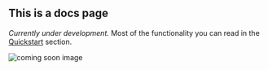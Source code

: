 ## This is a docs page

_Currently under development._ 
Most of the functionality you can read in the [Quickstart](/index.md) section.

![coming soon image](https://media.giphy.com/media/26BRLGB7eWATEI1Ik/giphy.gif)